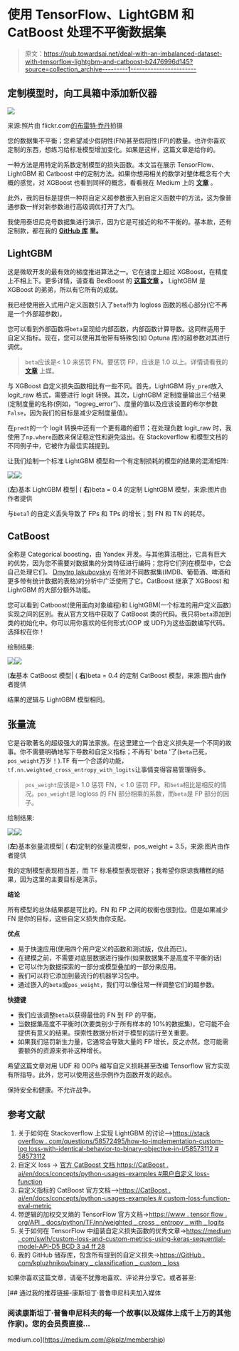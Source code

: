# 使用 TensorFlow、LightGBM 和 CatBoost 处理不平衡数据集

> 原文：<https://pub.towardsai.net/deal-with-an-imbalanced-dataset-with-tensorflow-lightgbm-and-catboost-b2476996d145?source=collection_archive---------1----------------------->

## 定制模型时，向工具箱中添加新仪器

![](img/b58cd4dd556a8f71bfd8581ea4e7a53a.png)

来源:照片由 flickr.com[的](http://flickr.com)[布雷特·乔丹](https://www.flickr.com/photos/x1brett/)拍摄

您的数据集不平衡；您希望减少假阴性(FN)甚至假阳性(FP)的数量。也许你喜欢定制的东西，想练习给标准模型增加变化。如果是这样，这篇文章是给你的。

一种方法是用特定的系数定制模型的损失函数。本文旨在展示 TensorFlow、LightGBM 和 Catboost 中的定制方法。如果你想用相关的数学对整体概念有个大概的感觉，对 XGBoost 也看到同样的概念，看看我在 Medium 上的 [**文章**](/outline-a-smaller-class-with-the-custom-loss-function-94ff00359698) 。

此外，我的目标是提供一种将自定义超参数嵌入到自定义函数中的方法，这为像普通参数一样对新参数进行高级调优打开了大门。

我使用泰坦尼克号数据集进行演示，因为它是可接近的和不平衡的。基本款，还有定制款，都在我的 [**GitHub 库**](https://github.com/kpluzhnikov/binary_classification_custom_loss) **里。**

## **LightGBM**

这是微软开发的最有效的梯度推进算法之一。它在速度上超过 XGBoost，在精度上不相上下。更多详情，请查看 BexBoost 的 [**这篇文章**](https://medium.com/towards-data-science/how-to-beat-the-heck-out-of-xgboost-with-lightgbm-comprehensive-tutorial-5eba52195997) **。** LightGBM 是 XGBoost 的弟弟，所以有它所有的成就。

我已经使用嵌入式用户定义函数引入了`beta`作为 logloss 函数的核心部分(它不再是一个外部超参数)。

您可以看到外部函数将`beta`呈现给内部函数，内部函数计算导数。这同样适用于自定义指标。现在，您可以使用其他带有特殊包(如 Optuna 库)的超参数对其进行调优。

> `beta`应该是< 1.0 来惩罚 FN。要惩罚 FP，应该是 1.0 以上。详情请看我的 [**文章**](/outline-a-smaller-class-with-the-custom-loss-function-94ff00359698) 上媒。

与 XGBoost 自定义损失函数相比有一些不同。首先，LightGBM 将`y_pred`放入 logit_raw 格式，需要进行 logit 转换。其次，LightGBM 定制度量输出三个结果(定制度量的名称(例如，“logreg_error”)、度量的值以及应该设置的布尔参数`False`，因为我们的目标是减少定制度量值)。

在`predt`的一个 logit 转换中还有一个更有趣的细节；在处理负数 logit_raw 时，我使用了`np.where`函数来保证稳定性和避免溢出。在 Stackoverflow 和模型文档的不同例子中，它被作为最佳实践提到。

让我们绘制一个标准 LightGBM 模型和一个有定制损耗的模型的结果的混淆矩阵:

![](img/316d10ebc18fb27bc6b49f58d2a683ee.png)![](img/5ec0822bc5c0bde3964541e36171f7e2.png)

(**左**)基本 LightGBM 模型| ( **右**)beta = 0.4 的定制 LightGBM 模型，来源:图片由作者提供

与`beta`1 的自定义丢失导致了 FPs 和 TPs 的增长；到 FN 和 TN 的耗尽。

## CatBoost

全称是 Categorical boosting，由 Yandex 开发。与其他算法相比，它具有巨大的优势，因为您不需要对数据集的分类特征进行编码；您将它们列在模型中，它会自己处理它们。 [Dmytro Iakubovskyi](https://medium.com/u/cc9b2dac6f8b?source=post_page-----b2476996d145--------------------------------) 在他对不同数据集(IMDB、葡萄酒、啤酒和更多带有统计数据的表格)的分析中广泛使用了它。CatBoost 继承了 XGBoost 和 LightGBM 的大部分额外功能。

您可以看到 Catboost(使用面向对象编程)和 LightGBM(一个标准的用户定义函数)实现之间的区别。我从官方文档中获取了 CatBoost 类的代码。我只将`beta`添加到类的初始化中。你可以用你喜欢的任何形式(OOP 或 UDF)为这些函数编写代码。选择权在你！

绘制结果:

![](img/1fa6af81bbe26749ca7374cfab4aafc5.png)![](img/6d710bcdc111b5d4446b729350c8f185.png)

(**左**基本 CatBoost 模型| ( **右**)beta = 0.4 的定制 CatBoost 模型，来源:图片由作者提供

结果的逻辑与 LightGBM 模型相同。

## 张量流

它是谷歌著名的超级强大的算法家族。在这里建立一个自定义损失是一个不同的故事。你不需要明确地写下导数和自定义指标；不再有' beta '了(`beta`已死，`pos_weight`万岁！).TF 有一个合适的功能，`tf.nn.weighted_cross_entropy_with_logits`让事情变得容易管理得多。

> `pos_weight`应该是> 1.0 惩罚 FN，< 1.0 惩罚 FP。和`beta`相比是相反的情况。`pos_weight`是 logloss 的 FN 部分相乘的系数，而`beta`是 FP 部分的因子。

绘制结果:

![](img/2a2eb1fb82e8794442eb608a1d236032.png)![](img/dab00f0b2d9dedf54cc77e705230db8b.png)

(**左**)基本张量流模型| ( **右**)定制的张量流模型，pos_weight = 3.5，来源:图片由作者提供

我的定制模型表现相当差，而 TF 标准模型表现很好；我希望你原谅我糟糕的结果，因为这里的主要目标是演示。

**结论**

所有模型的总体结果都是可比的。FN 和 FP 之间的权衡也很到位。但是如果减少 FN 是你的目标，这些自定义损失由你支配。

**优点**

*   易于快速应用(使用四个用户定义的函数和测试版，仅此而已)。
*   在建模之前，不需要对底层数据进行操作(如果数据集不是高度不平衡的话)
*   它可以作为数据探索的一部分或模型叠加的一部分来应用。
*   我们可以将它添加到最流行的机器学习包中。
*   通过嵌入的`beta`或`pos_weight`，我们可以像往常一样调整它们的超参数。

**快捷键**

*   我们应该调整`beta`以获得最佳的 FN 到 FP 的平衡。
*   当数据集高度不平衡时(次要类别少于所有样本的 10%的数据集)，它可能不会提供有意义的结果。探索性数据分析对于模型的运行至关重要。
*   如果我们惩罚新生力量，它通常会导致大量的 FP 增长，反之亦然。您可能需要额外的资源来弥补这种增长。

希望这篇文章对用 UDF 和 OOPs 编写自定义损耗甚至改编 Tensorflow 官方实现有所指导。此外，您可以使用这些示例作为函数开发的起点。

保持安全和健康。不允许战争。

## **参考文献**

1.  关于如何在 Stackoverflow 上实现 LightGBM 的讨论-->[https://stack overflow . com/questions/58572495/how-to-implementation-custom-log loss-with-identical-behavior-to-binary-objective-in-l/58573112 # 58573112](https://stackoverflow.com/questions/58572495/how-to-implement-custom-logloss-with-identical-behavior-to-binary-objective-in-l/58573112#58573112)
2.  自定义 loss -> [官方 CatBoost 文档 https://CatBoost . ai/en/docs/concepts/python-usages-examples #用户自定义 loss-function](https://catboost.ai/en/docs/concepts/python-usages-examples#user-defined-loss-function)
3.  自定义指标的 CatBoost 官方文档-->[https://CatBoost . ai/en/docs/concepts/python-usages-examples # custom-loss-function-eval-metric](https://catboost.ai/en/docs/concepts/python-usages-examples#custom-loss-function-eval-metric)
4.  带逻辑的加权交叉熵的 TensorFlow 官方文档->[https://www . tensor flow . org/API _ docs/python/TF/nn/weighted _ cross _ entropy _ with _ logits](https://www.tensorflow.org/api_docs/python/tf/nn/weighted_cross_entropy_with_logits)
5.  关于如何在 TensorFlow 中组装自定义损失函数的优秀文章->[https://medium . com/swlh/custom-loss-and-custom-metrics-using-keras-sequential-model-API-D5 BCD 3 a4 ff 28](https://medium.com/swlh/custom-loss-and-custom-metrics-using-keras-sequential-model-api-d5bcd3a4ff28)
6.  我的 GitHub 储存库，包含所有提到的自定义损失->[https://GitHub . com/kpluzhnikov/binary _ classification _ custom _ loss](https://github.com/kpluzhnikov/binary_classification_custom_loss)

如果你喜欢这篇文章，请毫不犹豫地喜欢、评论并分享它。或者甚至:

[](https://medium.com/@kplz/membership) [## 通过我的推荐链接-康斯坦丁·普鲁申尼科夫加入媒体

### 阅读康斯坦丁·普鲁申尼科夫的每一个故事(以及媒体上成千上万的其他作家)。您的会员费直接…

medium.co](https://medium.com/@kplz/membership)